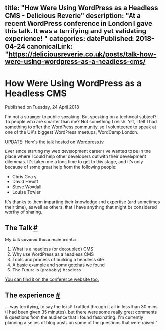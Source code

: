 title: "How Were Using WordPress as a Headless CMS - Delicious Reverie"
description: "At a recent WordPress conference in London I gave this talk. It was a terrifying and yet validating experience!
"
categories:
datePublished: 2018-04-24
canonicalLink: "https://deliciousreverie.co.uk/posts/talk-how-were-using-wordpress-as-a-headless-cms/
---
# How Were Using WordPress as a Headless CMS

Published on Tuesday, 24 April 2018

I'm not a stranger to public speaking. But speaking on a technical subject? To people who are smarter than me? Not something I relish. Yet, I felt I had something to offer the WordPress community, so I volunteered to speak at one of the UK's biggest WordPress meetups, WordCamp London.

UPDATE: Here's the talk hosted on [Wordpress.tv](http://wordpress.tv/)

Ever since starting my web development career I've wanted to be in the place where I could help other developers out with their development dilemmas. It's taken me a long time to get to this stage, and it's only because of some great help from the following people:

-   Chris Geary
-   David Hewitt
-   Steve Woodall
-   Louise Towler

It's thanks to them imparting their knowledge and expertise (and sometimes their time), as well as others, that I have anything that might be considered worthy of sharing.

## The Talk [#](https://deliciousreverie.co.uk/posts/talk-how-were-using-wordpress-as-a-headless-cms/#the-talk)

My talk covered these main points:

1.  What is a headless (or decoupled) CMS
2.  Why use WordPress as a headless CMS
3.  Tools and process of building a headless site
4.  A basic example and some gotchas we found
5.  The Future is (probably) headless

[You can find it on the conference website too.](https://2018.london.wordcamp.org/session/how-were-using-wordpress-as-a-headless-cms/)

## The experience [#](https://deliciousreverie.co.uk/posts/talk-how-were-using-wordpress-as-a-headless-cms/#the-experience)

... was terrifying, to say the least! I rattled through it all in less than 30 mins (I had been given 35 minutes), but there were some really great comments & questions from the audience that I found fascinating. I'm currently planning a series of blog posts on some of the questions that were raised."